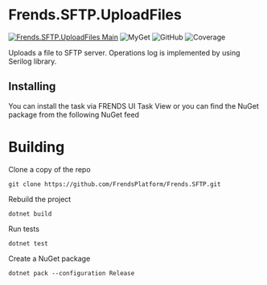 # Frends.SFTP.UploadFiles

[![Frends.SFTP.UploadFiles Main](https://github.com/FrendsPlatform/Frends.SFTP/actions/workflows/UploadFiles_build_and_test_on_main.yml/badge.svg)](https://github.com/FrendsPlatform/Frends.SFTP/actions/workflows/UploadFiles_build_and_test_on_main.yml)
![MyGet](https://img.shields.io/myget/frends-tasks/v/Frends.SFTP.UploadFiles?label=NuGet)
![GitHub](https://img.shields.io/github/license/FrendsPlatform/Frends.SFTP?label=License)
![Coverage](https://app-github-custom-badges.azurewebsites.net/Badge?key=FrendsPlatform/Frends.SFTP/Frends.SFTP.UploadFiles|main)

Uploads a file to SFTP server. Operations log is implemented by using Serilog library. 

## Installing

You can install the task via FRENDS UI Task View or you can find the NuGet package from the following NuGet feed

# Building

Clone a copy of the repo

`git clone https://github.com/FrendsPlatform/Frends.SFTP.git`

Rebuild the project

`dotnet build`

Run tests

`dotnet test`

Create a NuGet package

`dotnet pack --configuration Release`

